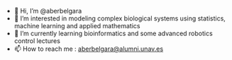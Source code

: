 - 👋 Hi, I’m @aberbelgara
- 👀 I’m interested in modeling complex biological systems using statistics, machine learning and applied mathematics
- 🌱 I’m currently learning bioinformatics and some advanced robotics control lectures
- 📫 How to reach me : aberbelgara@alumni.unav.es

<!---
aberbelgara/aberbelgara is a ✨ special ✨ repository because its `README.md` (this file) appears on your GitHub profile.
You can click the Preview link to take a look at your changes.
--->
